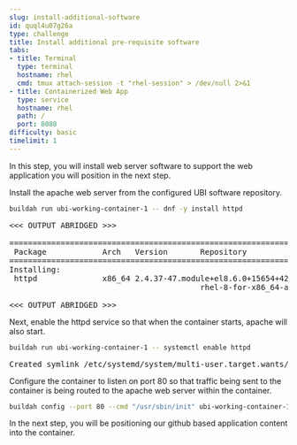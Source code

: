 ```yaml
---
slug: install-additional-software
id: quql4u07g26a
type: challenge
title: Install additional pre-requisite software
tabs:
- title: Terminal
  type: terminal
  hostname: rhel
  cmd: tmux attach-session -t "rhel-session" > /dev/null 2>&1
- title: Containerized Web App
  type: service
  hostname: rhel
  path: /
  port: 8080
difficulty: basic
timelimit: 1
---
```

In this step, you will install web server software to support the web application you will position in the next step.

Install the apache web server from the configured UBI software repository.

```bash
buildah run ubi-working-container-1 -- dnf -y install httpd
```

<pre class=file>
<<< OUTPUT ABRIDGED >>>

================================================================================
 Package            Arch   Version       Repository                        Size
================================================================================
Installing:
 httpd              x86_64 2.4.37-47.module+el8.6.0+15654+427eba2e.2
                                         rhel-8-for-x86_64-appstream-rpms 1.4 M

<<< OUTPUT ABRIDGED >>>
</pre>

Next, enable the httpd service so that when the container starts, apache will also start.

```bash
buildah run ubi-working-container-1 -- systemctl enable httpd
```

<pre class=file>
Created symlink /etc/systemd/system/multi-user.target.wants/httpd.service → /usr/lib/systemd/system/httpd.service.
</pre>

Configure the container to listen on port 80 so that traffic being sent to the container is being routed to the apache web server within the container.

```bash
buildah config --port 80 --cmd "/usr/sbin/init" ubi-working-container-1
```

In the next step, you will be positioning our github based application content into the container.
